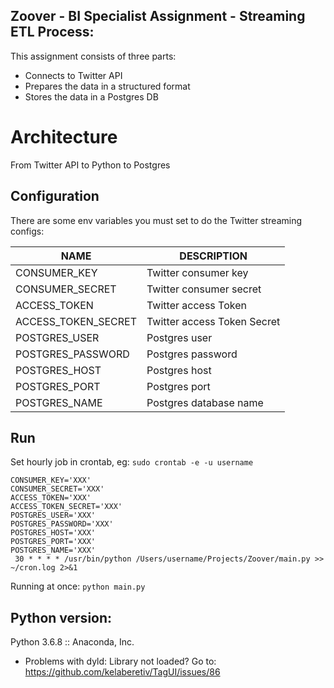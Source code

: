 ## Zoover - BI Specialist Assignment - Streaming ETL Process:

This assignment consists of three parts:
- Connects to Twitter API
- Prepares the data in a structured format
- Stores the data in a Postgres DB


# Architecture

From Twitter API to Python to Postgres


## Configuration

There are some env variables you must set to do the Twitter streaming configs:

NAME                      | DESCRIPTION
--------------------------|------------
CONSUMER_KEY            | Twitter consumer key
CONSUMER_SECRET         | Twitter consumer secret
ACCESS_TOKEN            | Twitter access Token
ACCESS_TOKEN_SECRET     | Twitter access Token Secret
POSTGRES_USER           | Postgres user
POSTGRES_PASSWORD       | Postgres password
POSTGRES_HOST           | Postgres host
POSTGRES_PORT           | Postgres port
POSTGRES_NAME           | Postgres database name

## Run
Set hourly job in crontab, eg:
`sudo crontab -e -u username`
```
CONSUMER_KEY='XXX'
CONSUMER_SECRET='XXX'
ACCESS_TOKEN='XXX'
ACCESS_TOKEN_SECRET='XXX'
POSTGRES_USER='XXX'
POSTGRES_PASSWORD='XXX'
POSTGRES_HOST='XXX'
POSTGRES_PORT='XXX'
POSTGRES_NAME='XXX'
 30 * * * * /usr/bin/python /Users/username/Projects/Zoover/main.py >> ~/cron.log 2>&1
 ```

 Running at once:
 `python main.py`

 ## Python version:
 Python 3.6.8 :: Anaconda, Inc.
 - Problems with dyld: Library not loaded? Go to: https://github.com/kelaberetiv/TagUI/issues/86


